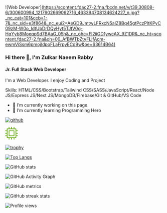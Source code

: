 ![Web Developer][(https://scontent.fdac27-2.fna.fbcdn.net/v/t39.30808-6/300600994_1217902669062716_463394708134624227_n.jpg?_nc_cat=101&ccb=1-7&_nc_sid=e3f864&_nc_eui2=AeGD9JmtwLFRxcN5aIZ8Bq45gtPczPltKPyC09zM-W0o_IdtUbDrDQyHyt5TJtV0g-HqYyb8MoeqpSd7BAaG_05h&_nc_ohc=Fl2iiGD1ywcAX_9Z1DR&_nc_ht=scontent.fdac27-2.fna&oh=00_AfBWTbZtyFLjfAcm-ewmViSsm6pmojIdpoFLaFrpyECd9w&oe=63614B64)](https://scontent.fjsr11-1.fna.fbcdn.net/v/t39.30808-6/355870775_1411989939653987_2091631464475530921_n.jpg?_nc_cat=104&ccb=1-7&_nc_sid=09cbfe&_nc_eui2=AeG0Sy98qsNAY2iIu1jcUvXUoPpjIx_cdY2g-mMjH9x1jQUg6-OCHxtsN66cBAnBpF-UBS4xvAhlr20IYtpH_jLz&_nc_ohc=ydkliTmtZFsAX8R9bjn&_nc_ht=scontent.fjsr11-1.fna&oh=00_AfDT4ffhaatlAtfPBgqFlyUrAezyWYea6q97Rhzmqd_hdQ&oe=64B74A72)

### Hi there 👋, I'm Zulkar Naeem Rabby
#### Jr. Full Stack Web Developer


I'm a Web Developer. I enjoy Coding and Project

Skills:  HTML/CSS/Bootstrap/Tailwind CSS/SASS/JavaScript/React/Node JS/Express JS/Next JS/MongoDB/Firebase/Git & GitHub/VS Code

- 🔭 I’m currently working on this page. 
- 🌱 I’m currently learning Programming Hero 


[<img src='[https://cdn.jsdelivr.net/npm/simple-icons@3.0.1/icons/github.svg' alt='github' height='40'>](https://github.com/https://github.com/rabby-web](https://www.google.com/search?q=web+developer+git+cover+page&tbm=isch&ved=2ahUKEwizpKTnoZGAAxUAyKACHYxlCvYQ2-cCegQIABAA&oq=web+developer+git+cover+page&gs_lcp=CgNpbWcQAzoECCMQJzoHCAAQigUQQzoFCAAQgAQ6BggAEAUQHjoHCAAQGBCABFDQBlimK2D8LmgAcAB4AoABnwWIAaAVkgELNi44LjAuMS4wLjGYAQCgAQGqAQtnd3Mtd2l6LWltZ8ABAQ&sclient=img&ei=6tqyZLOHMICQg8UPjMupsA8&bih=929&biw=1920#imgrc=95O0-q0b4ucNlM))  

<a href='https://docs.github.com/en/developers'><img src='https://raw.githubusercontent.com/acervenky/animated-github-badges/master/assets/devbadge.gif' width='40' height='40'></a> 

[![trophy](https://github-profile-trophy.vercel.app/?username=https://github.com/rabby-web)](https://github.com/ryo-ma/github-profile-trophy)

[![Top Langs](https://github-readme-stats.vercel.app/api/top-langs/?username=https://github.com/rabby-web)](https://github.com/anuraghazra/github-readme-stats)

![GitHub stats](https://github-readme-stats.vercel.app/api?username=https://github.com/rabby-web&show_icons=true&count_private=true)  

![GitHub Activity Graph](https://activity-graph.herokuapp.com/graph?username=https://github.com/rabby-web)  

![GitHub metrics](https://metrics.lecoq.io/https://github.com/rabby-web)  

![GitHub streak stats](https://github-readme-streak-stats.herokuapp.com/?user=https://github.com/rabby-web)  

![Profile views](https://gpvc.arturio.dev/https://github.com/rabby-web)  
